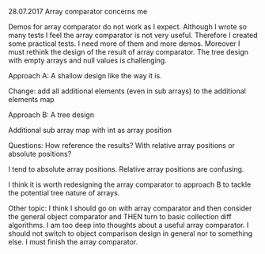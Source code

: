 28.07.2017 Array comparator concerns me

Demos for array comparator do not work as I expect.
Although I wrote so many tests I feel the array comparator is not very useful.
Therefore I created some practical tests. I need more of them and more demos.
Moreover I must rethink the design of the result of array comparator.
The tree design with empty arrays and null values is challenging.

Approach A:
A shallow design like the way it is.

Change: add all additional elements (even in sub arrays) to the additional elements map 

Approach B:
A tree design

Additional sub array map with int as array position

Questions:
How reference the results? With relative array positions or absolute positions?

I tend to absolute array positions. Relative array positions are confusing.

I think it is worth redesigning the array comparator to approach B to tackle the potential tree nature of arrays.

Other topic: I think I should go on with array comparator and then consider the general object comparator and THEN turn to basic collection diff algorithms.
I am too deep into thoughts about a useful array comparator. I should not switch to object comparison design in general nor to something else.
I must finish the array comparator.